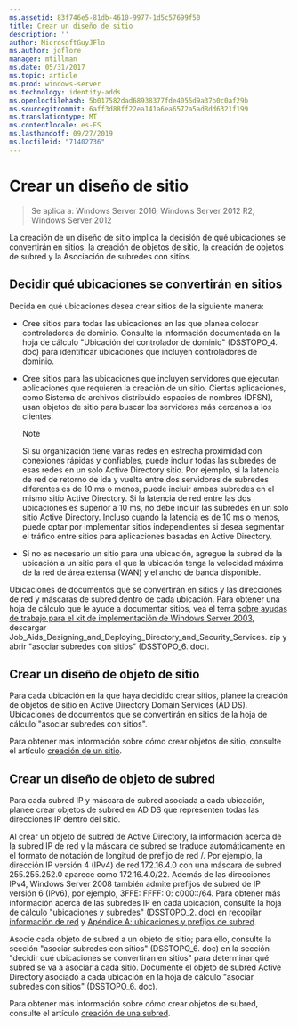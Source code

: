 ```yaml
---
ms.assetid: 83f746e5-81db-4610-9977-1d5c57699f50
title: Crear un diseño de sitio
description: ''
author: MicrosoftGuyJFlo
ms.author: joflore
manager: mtillman
ms.date: 05/31/2017
ms.topic: article
ms.prod: windows-server
ms.technology: identity-adds
ms.openlocfilehash: 5b017582dad68938377fde4055d9a37b0c0af29b
ms.sourcegitcommit: 6aff3d88ff22ea141a6ea6572a5ad8dd6321f199
ms.translationtype: MT
ms.contentlocale: es-ES
ms.lasthandoff: 09/27/2019
ms.locfileid: "71402736"
---
```

# <a name="creating-a-site-design"></a>Crear un diseño de sitio

>Se aplica a: Windows Server 2016, Windows Server 2012 R2, Windows Server 2012

La creación de un diseño de sitio implica la decisión de qué ubicaciones se convertirán en sitios, la creación de objetos de sitio, la creación de objetos de subred y la Asociación de subredes con sitios.  
  
## <a name="deciding-which-locations-will-become-sites"></a>Decidir qué ubicaciones se convertirán en sitios

Decida en qué ubicaciones desea crear sitios de la siguiente manera:  
  
- Cree sitios para todas las ubicaciones en las que planea colocar controladores de dominio. Consulte la información documentada en la hoja de cálculo "Ubicación del controlador de dominio" (DSSTOPO_4. doc) para identificar ubicaciones que incluyen controladores de dominio.  
- Cree sitios para las ubicaciones que incluyen servidores que ejecutan aplicaciones que requieren la creación de un sitio. Ciertas aplicaciones, como Sistema de archivos distribuido espacios de nombres (DFSN), usan objetos de sitio para buscar los servidores más cercanos a los clientes.  

   > [!NOTE]  
   > Si su organización tiene varias redes en estrecha proximidad con conexiones rápidas y confiables, puede incluir todas las subredes de esas redes en un solo Active Directory sitio. Por ejemplo, si la latencia de red de retorno de ida y vuelta entre dos servidores de subredes diferentes es de 10 ms o menos, puede incluir ambas subredes en el mismo sitio Active Directory. Si la latencia de red entre las dos ubicaciones es superior a 10 ms, no debe incluir las subredes en un solo sitio Active Directory. Incluso cuando la latencia es de 10 ms o menos, puede optar por implementar sitios independientes si desea segmentar el tráfico entre sitios para aplicaciones basadas en Active Directory.  

- Si no es necesario un sitio para una ubicación, agregue la subred de la ubicación a un sitio para el que la ubicación tenga la velocidad máxima de la red de área extensa (WAN) y el ancho de banda disponible.  
  
Ubicaciones de documentos que se convertirán en sitios y las direcciones de red y máscaras de subred dentro de cada ubicación. Para obtener una hoja de cálculo que le ayude a documentar sitios, vea el tema [sobre ayudas de trabajo para el kit de implementación de Windows Server 2003](https://go.microsoft.com/fwlink/?LinkID=102558), descargar Job_Aids_Designing_and_Deploying_Directory_and_Security_Services. zip y abrir "asociar subredes con sitios" (DSSTOPO_6. doc).  
  
## <a name="creating-a-site-object-design"></a>Crear un diseño de objeto de sitio

Para cada ubicación en la que haya decidido crear sitios, planee la creación de objetos de sitio en Active Directory Domain Services (AD DS). Ubicaciones de documentos que se convertirán en sitios de la hoja de cálculo "asociar subredes con sitios".  
  
Para obtener más información sobre cómo crear objetos de sitio, consulte el artículo [creación de un sitio](https://go.microsoft.com/fwlink/?LinkId=107067).  
  
## <a name="creating-a-subnet-object-design"></a>Crear un diseño de objeto de subred

Para cada subred IP y máscara de subred asociada a cada ubicación, planee crear objetos de subred en AD DS que representen todas las direcciones IP dentro del sitio.  
  
Al crear un objeto de subred de Active Directory, la información acerca de la subred IP de red y la máscara de subred se traduce automáticamente en el formato de notación de longitud de prefijo de red <IP address>/<prefix length>. Por ejemplo, la dirección IP versión 4 (IPv4) de red 172.16.4.0 con una máscara de subred 255.255.252.0 aparece como 172.16.4.0/22. Además de las direcciones IPv4, Windows Server 2008 también admite prefijos de subred de IP versión 6 (IPv6), por ejemplo, 3FFE: FFFF: 0: c000::/64. Para obtener más información acerca de las subredes IP en cada ubicación, consulte la hoja de cálculo "ubicaciones y subredes" (DSSTOPO_2. doc) en [recopilar información de red](../../ad-ds/plan/Collecting-Network-Information.md) y [Apéndice A: ubicaciones y prefijos de subred](Appendix-A--Locations-and-Subnet-Prefixes.md).  
  
Asocie cada objeto de subred a un objeto de sitio; para ello, consulte la sección "asociar subredes con sitios" (DSSTOPO_6. doc) en la sección "decidir qué ubicaciones se convertirán en sitios" para determinar qué subred se va a asociar a cada sitio. Documente el objeto de subred Active Directory asociado a cada ubicación en la hoja de cálculo "asociar subredes con sitios" (DSSTOPO_6. doc).  
  
Para obtener más información sobre cómo crear objetos de subred, consulte el artículo [creación de una subred](https://go.microsoft.com/fwlink/?LinkId=107068).
